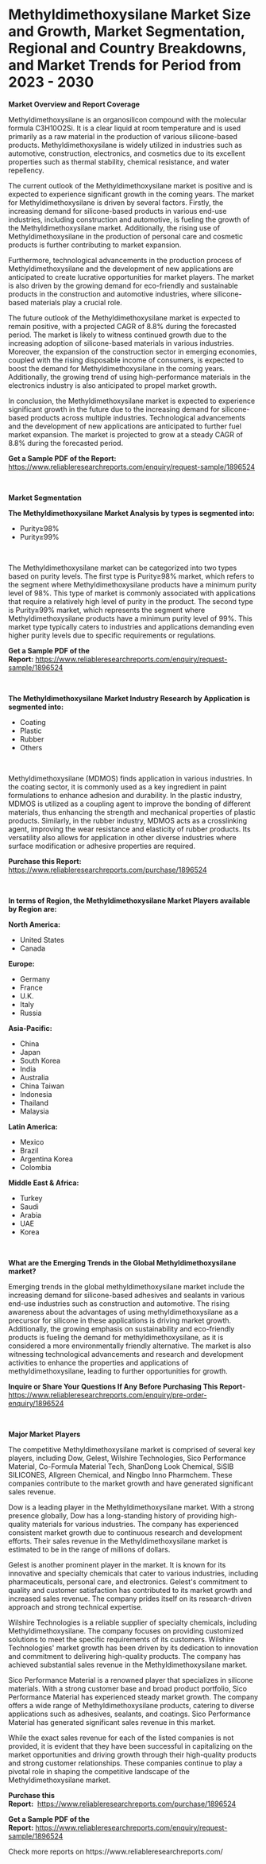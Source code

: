<p><h1>Methyldimethoxysilane Market Size and Growth, Market Segmentation, Regional and Country Breakdowns, and Market Trends for Period from 2023 -  2030</h1></p><p><strong>Market Overview and Report Coverage</strong></p>
<p><p>Methyldimethoxysilane is an organosilicon compound with the molecular formula C3H10O2Si. It is a clear liquid at room temperature and is used primarily as a raw material in the production of various silicone-based products. Methyldimethoxysilane is widely utilized in industries such as automotive, construction, electronics, and cosmetics due to its excellent properties such as thermal stability, chemical resistance, and water repellency.</p><p>The current outlook of the Methyldimethoxysilane market is positive and is expected to experience significant growth in the coming years. The market for Methyldimethoxysilane is driven by several factors. Firstly, the increasing demand for silicone-based products in various end-use industries, including construction and automotive, is fueling the growth of the Methyldimethoxysilane market. Additionally, the rising use of Methyldimethoxysilane in the production of personal care and cosmetic products is further contributing to market expansion.</p><p>Furthermore, technological advancements in the production process of Methyldimethoxysilane and the development of new applications are anticipated to create lucrative opportunities for market players. The market is also driven by the growing demand for eco-friendly and sustainable products in the construction and automotive industries, where silicone-based materials play a crucial role.</p><p>The future outlook of the Methyldimethoxysilane market is expected to remain positive, with a projected CAGR of 8.8% during the forecasted period. The market is likely to witness continued growth due to the increasing adoption of silicone-based materials in various industries. Moreover, the expansion of the construction sector in emerging economies, coupled with the rising disposable income of consumers, is expected to boost the demand for Methyldimethoxysilane in the coming years. Additionally, the growing trend of using high-performance materials in the electronics industry is also anticipated to propel market growth.</p><p>In conclusion, the Methyldimethoxysilane market is expected to experience significant growth in the future due to the increasing demand for silicone-based products across multiple industries. Technological advancements and the development of new applications are anticipated to further fuel market expansion. The market is projected to grow at a steady CAGR of 8.8% during the forecasted period.</p></p>
<p><strong>Get a Sample PDF of the Report:</strong> <a href="https://www.reliableresearchreports.com/enquiry/request-sample/1896524">https://www.reliableresearchreports.com/enquiry/request-sample/1896524</a></p>
<p>&nbsp;</p>
<p><strong>Market Segmentation</strong></p>
<p><strong>The Methyldimethoxysilane Market Analysis by types is segmented into:</strong></p>
<p><ul><li>Purity≥98%</li><li>Purity≥99%</li></ul></p>
<p>&nbsp;</p>
<p><p>The Methyldimethoxysilane market can be categorized into two types based on purity levels. The first type is Purity≥98% market, which refers to the segment where Methyldimethoxysilane products have a minimum purity level of 98%. This type of market is commonly associated with applications that require a relatively high level of purity in the product. The second type is Purity≥99% market, which represents the segment where Methyldimethoxysilane products have a minimum purity level of 99%. This market type typically caters to industries and applications demanding even higher purity levels due to specific requirements or regulations.</p></p>
<p><strong>Get a Sample PDF of the Report:</strong>&nbsp;<a href="https://www.reliableresearchreports.com/enquiry/request-sample/1896524">https://www.reliableresearchreports.com/enquiry/request-sample/1896524</a></p>
<p>&nbsp;</p>
<p><strong>The Methyldimethoxysilane Market Industry Research by Application is segmented into:</strong></p>
<p><ul><li>Coating</li><li>Plastic</li><li>Rubber</li><li>Others</li></ul></p>
<p>&nbsp;</p>
<p><p>Methyldimethoxysilane (MDMOS) finds application in various industries. In the coating sector, it is commonly used as a key ingredient in paint formulations to enhance adhesion and durability. In the plastic industry, MDMOS is utilized as a coupling agent to improve the bonding of different materials, thus enhancing the strength and mechanical properties of plastic products. Similarly, in the rubber industry, MDMOS acts as a crosslinking agent, improving the wear resistance and elasticity of rubber products. Its versatility also allows for application in other diverse industries where surface modification or adhesive properties are required.</p></p>
<p><strong>Purchase this Report:</strong>&nbsp; <a href="https://www.reliableresearchreports.com/purchase/1896524">https://www.reliableresearchreports.com/purchase/1896524</a></p>
<p>&nbsp;</p>
<p><strong>In terms of Region, the Methyldimethoxysilane Market Players available by Region are:</strong></p>
<p>
    <p> <strong> North America: </strong>
        <ul>
            <li>United States</li>
            <li>Canada</li>
        </ul>
        </p> 
    <p> <strong> Europe: </strong>
        <ul>
            <li>Germany</li>
            <li>France</li>
            <li>U.K.</li>
            <li>Italy</li>
            <li>Russia</li>
        </ul>
        </p> 
    <p> <strong> Asia-Pacific: </strong>
        <ul>
            <li>China</li>
            <li>Japan</li>
            <li>South Korea</li>
            <li>India</li>
            <li>Australia</li>
            <li>China Taiwan</li>
            <li>Indonesia</li>
            <li>Thailand</li>
            <li>Malaysia</li>
        </ul>
        </p> 
    <p> <strong> Latin America: </strong>
        <ul>
            <li>Mexico</li>
            <li>Brazil</li>
            <li>Argentina Korea</li>
            <li>Colombia</li>
        </ul>
        </p> 
    <p> <strong> Middle East & Africa: </strong>
        <ul>
            <li>Turkey</li>
            <li>Saudi</li>
            <li>Arabia</li>
            <li>UAE</li>
            <li>Korea</li>
        </ul>
    </p>
    </p>
<p>&nbsp;</p>
<p><strong>What are the Emerging Trends in the Global Methyldimethoxysilane market?</strong></p>
<p><p>Emerging trends in the global methyldimethoxysilane market include the increasing demand for silicone-based adhesives and sealants in various end-use industries such as construction and automotive. The rising awareness about the advantages of using methyldimethoxysilane as a precursor for silicone in these applications is driving market growth. Additionally, the growing emphasis on sustainability and eco-friendly products is fueling the demand for methyldimethoxysilane, as it is considered a more environmentally friendly alternative. The market is also witnessing technological advancements and research and development activities to enhance the properties and applications of methyldimethoxysilane, leading to further opportunities for growth.</p></p>
<p><strong>Inquire or Share Your Questions If Any Before Purchasing This Report</strong>- <a href="https://www.reliableresearchreports.com/enquiry/pre-order-enquiry/1896524">https://www.reliableresearchreports.com/enquiry/pre-order-enquiry/1896524</a></p>
<p>&nbsp;</p>
<p><strong>Major Market Players</strong></p>
<p><p>The competitive Methyldimethoxysilane market is comprised of several key players, including Dow, Gelest, Wilshire Technologies, Sico Performance Material, Co-Formula Material Tech, ShanDong Look Chemical, SiSIB SILICONES, Allgreen Chemical, and Ningbo Inno Pharmchem. These companies contribute to the market growth and have generated significant sales revenue.</p><p>Dow is a leading player in the Methyldimethoxysilane market. With a strong presence globally, Dow has a long-standing history of providing high-quality materials for various industries. The company has experienced consistent market growth due to continuous research and development efforts. Their sales revenue in the Methyldimethoxysilane market is estimated to be in the range of millions of dollars.</p><p>Gelest is another prominent player in the market. It is known for its innovative and specialty chemicals that cater to various industries, including pharmaceuticals, personal care, and electronics. Gelest's commitment to quality and customer satisfaction has contributed to its market growth and increased sales revenue. The company prides itself on its research-driven approach and strong technical expertise.</p><p>Wilshire Technologies is a reliable supplier of specialty chemicals, including Methyldimethoxysilane. The company focuses on providing customized solutions to meet the specific requirements of its customers. Wilshire Technologies' market growth has been driven by its dedication to innovation and commitment to delivering high-quality products. The company has achieved substantial sales revenue in the Methyldimethoxysilane market.</p><p>Sico Performance Material is a renowned player that specializes in silicone materials. With a strong customer base and broad product portfolio, Sico Performance Material has experienced steady market growth. The company offers a wide range of Methyldimethoxysilane products, catering to diverse applications such as adhesives, sealants, and coatings. Sico Performance Material has generated significant sales revenue in this market.</p><p>While the exact sales revenue for each of the listed companies is not provided, it is evident that they have been successful in capitalizing on the market opportunities and driving growth through their high-quality products and strong customer relationships. These companies continue to play a pivotal role in shaping the competitive landscape of the Methyldimethoxysilane market.</p></p>
<p><strong>Purchase this Report:</strong>&nbsp;&nbsp;<a href="https://www.reliableresearchreports.com/purchase/1896524">https://www.reliableresearchreports.com/purchase/1896524</a></p>
<p></p>
<p><strong>Get a Sample PDF of the Report:</strong>&nbsp;<a href="https://www.reliableresearchreports.com/enquiry/request-sample/1896524">https://www.reliableresearchreports.com/enquiry/request-sample/1896524</a></p>
<p>Check more reports on https://www.reliableresearchreports.com/</p>